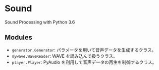 # Sound
Sound Processing with Python 3.6

## Modules
- `generator.Generator`: パラメータを用いて音声データを生成するクラス。
- `mywave.WaveReader`: WAVE を読み込んで扱うクラス。
- `player.Player`: PyAudio を利用して音声データの再生を制御するクラス。

